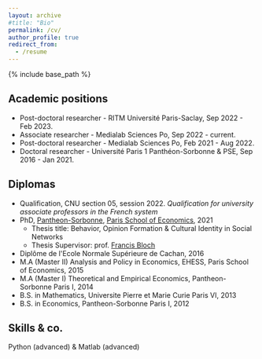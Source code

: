 ```yaml
---
layout: archive
#title: "Bio"
permalink: /cv/
author_profile: true
redirect_from:
  - /resume
---
```


{% include base_path %}

Academic positions
---
* Post-doctoral researcher - RITM Université Paris-Saclay, Sep 2022 - Feb 2023.
* Associate researcher - Medialab Sciences Po, Sep 2022 - current.
* Post-doctoral researcher - Medialab Sciences Po, Feb 2021 - Aug 2022. 
* Doctoral researcher - Université Paris 1 Panthéon-Sorbonne & PSE, Sep 2016 - Jan 2021. 

Diplomas
---
* Qualification, CNU section 05, session 2022. *Qualification for university associate professors in the French system*
* PhD, [Pantheon-Sorbonne](http://www.pantheonsorbonne.fr/), [Paris School of Economics](https://www.parisschoolofeconomics.eu/en/), 2021 
  * Thesis title: Behavior, Opinion Formation & Cultural Identity in Social Networks 
  * Thesis Supervisor: prof. [Francis Bloch](https://www.sites.google.com/site/francisbloch1/)
* Diplôme de l'Ecole Normale Supérieure de Cachan, 2016
* M.A (Master II) Analysis and Policy in Economics, EHESS, Paris School of Economics, 2015
* M.A (Master I) Theoretical and Empirical Economics, Pantheon-Sorbonne Paris I, 2014
* B.S. in Mathematics, Universite Pierre et Marie Curie Paris VI, 2013
* B.S. in Economics, Pantheon-Sorbonne Paris I, 2012

Skills & co. 
---
Python (advanced) & Matlab (advanced)





